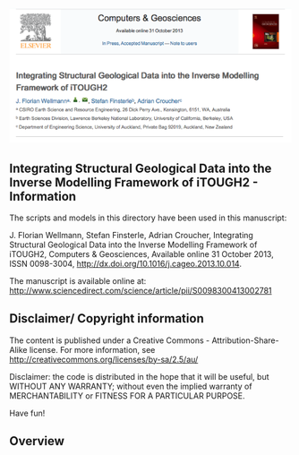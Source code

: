 ![Screenshot Computers and Geosciences page](doc/images/CAGEO_2013.png?raw=true)

Integrating Structural Geological Data into the Inverse Modelling Framework of iTOUGH2 - Information
----

The scripts and models in this directory have been used in this manuscript:

J. Florian Wellmann, Stefan Finsterle, Adrian Croucher, Integrating Structural Geological Data into the Inverse Modelling Framework of iTOUGH2, Computers & Geosciences, Available online 31 October 2013, ISSN 0098-3004, http://dx.doi.org/10.1016/j.cageo.2013.10.014.

The manuscript is available online at:
http://www.sciencedirect.com/science/article/pii/S0098300413002781

Disclaimer/ Copyright information
----
The content is published under a Creative Commons - Attribution-Share-Alike license. For more information, see http://creativecommons.org/licenses/by-sa/2.5/au/

Disclaimer: the code is distributed in the hope that it will be useful, but WITHOUT ANY WARRANTY; without even the implied warranty of MERCHANTABILITY or FITNESS FOR A PARTICULAR PURPOSE.

Have fun!

Overview
----

